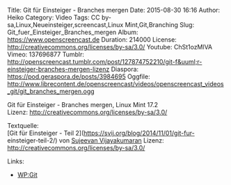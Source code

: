 Title: Git für Einsteiger - Branches mergen
Date: 2015-08-30 16:16
Author: Heiko
Category: Video
Tags: CC by-sa,Linux,Neueinsteiger,screencast,Linux Mint,Git,Branching
Slug: Git_fuer_Einsteiger_Branches_mergen
Album: https://www.openscreencast.de
Duration: 214000
License: http://creativecommons.org/licenses/by-sa/3.0/
Youtube: ChSt1ozMlVA
Vimeo: 137696877
Tumblr: http://openscreencast.tumblr.com/post/127874752210/git-f&uuml;r-einsteiger-branches-mergen-lizenz
Diaspora: https://pod.geraspora.de/posts/3984695
Oggfile: http://www.librecontent.de/openscreencast/videos/openscreencast_videos_git/git_branches_mergen.ogg

Git für Einsteiger - Branches mergen, Linux Mint 17.2  
Lizenz: <http://creativecommons.org/licenses/by-sa/3.0/>  
  
Textquelle:  
[Git für Einsteiger - Teil 2](https://svij.org/blog/2014/11/01/git-fur-
einsteiger-teil-2/) von [Sujeevan Vijayakumaran](http://svij.org/) Lizenz:
http://creativecommons.org/licenses/by-sa/3.0/

Links:

  * [WP:Git](http://de.wikipedia.org/wiki/Git "Link zu wikipedia.org/")

